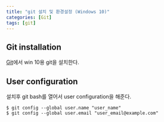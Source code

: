 ```yaml
---
title: "git 설치 및 환경설정 (Windows 10)"
categories: [Git]
tags: [git]
---
```


## Git installation
[Git](https://git-scm.com/downloads)에서 win 10용 git을 설치한다.

## User configuration
설치후 git bash를 열어서 user configuration을 해준다.

```
$ git config --global user.name "user_name"
$ git config --global user.email "user_email@example.com"
```
